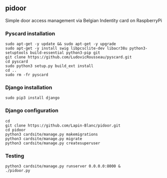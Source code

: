 ## pidoor
Simple door access management via Belgian Indentity card on RaspberryPi


### Pyscard installation

    sudo apt-get -y update && sudo apt-get -y upgrade
    sudo apt-get -y install swig libpcsclite-dev libacr38u python3-setuptools build-essential python3-pip git
    git clone https://github.com/LudovicRousseau/pyscard.git
    cd pyscard
    sudo python3 setup.py build_ext install
    cd ..
    sudo rm -fr pyscard

### Django installation

    sudo pip3 install django

### Django configuration

    cd
    git clone https://github.com/Lapin-Blanc/pidoor.git
    cd pidoor
    python3 cardsite/manage.py makemigrations
    python3 cardsite/manage.py migrate
    python3 cardsite/manage.py createsuperuser

### Testing

    python3 cardsite/manage.py runserver 0.0.0.0:8000 &
    ./pidoor.py
    
